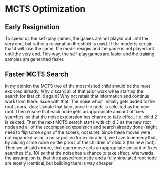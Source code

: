 # MCTS Optimization

## Early Resignation

To speed up the self-play games, the games are not played out until the very end, but rather a resignation threshold is used. If the model is certain that it will lose the game, the model resigns and the game is not played out until the very end. This way, the self-play games are faster and the training samples are generated faster.

## Faster MCTS Search

In my opinion the MCTS tree of the most visited child should be the most explored already. Why discard all of that prior work when starting the search for that child again? Why not retain that information and continue work from there. Issue with that: The noise which initially gets added to the root priors. Idea: Update that later, once the node is selected as the new root. Then ensure that each node gets an appropriate amount of fixes searches, so that the noise exploration has chance to take effect. I.e. child 2 is selcted. Then the next MCTS search starts with child 2 as the new root node and all of the accompanied expansion and search already done (might need to flip some signs of the scores, not sure). Since these moves were not expanded using a noisy policy (for exploration), we have to remedy that, by adding some noise on the priors of the children of child 2 (the new root). Then we should ensure, that each move gets an appropriate amount of fixes searches (f.e. 10) so that the noise has a chance to take effect. Afterwards, the assumption is, that the passed root node and a fully simulated root node are mostly identical, but building them is way cheaper.
